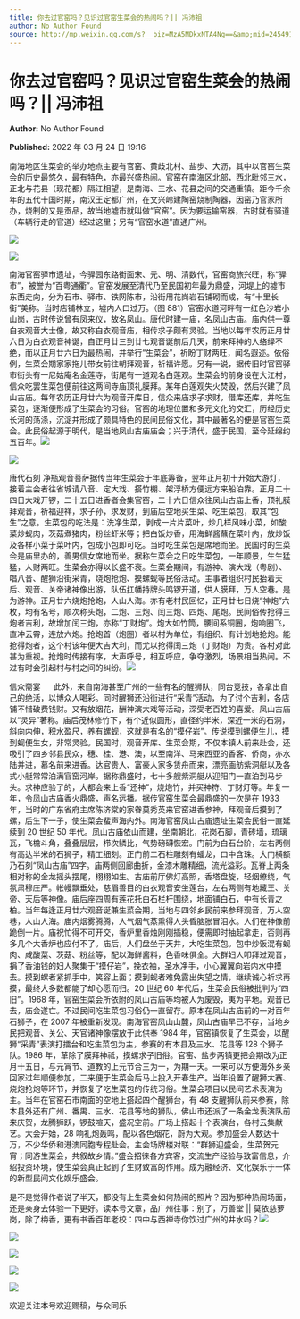 ```yaml
---
title: 你去过官窑吗？见识过官窑生菜会的热闹吗？|| 冯沛祖
author: No Author Found
source: http://mp.weixin.qq.com/s?__biz=MzA5MDkxNTA4Ng==&amp;mid=2454912071&amp;idx=1&amp;sn=3bef60f3c7bcc3d7d5a5364b30c81f3c&amp;chksm=87a23426b0d5bd3001d45dc81d3dd1838bf91184b55485fce3944fea27137a2cc1ad5ec258fd#rd
---
```


# 你去过官窑吗？见识过官窑生菜会的热闹吗？|| 冯沛祖

**Author:** No Author Found

**Published:** 2022 年 03 月 24 日 19:16

南海地区生菜会的举办地点主要有官窑、黄歧北村、盐步、大沥，其中以官窑生菜会的历史最悠久，最有特色，亦最兴盛热闹。官窑在南海区北部，西北毗邻三水，正北与花县（现花都）隔江相望，是南海、三水、花县之间的交通重镇。距今千余年的五代十国时期，南汉王定都广州，在文兴岭建陶窑烧制陶器，因窑乃官家所办，烧制的又是贡品，故当地墟市就叫做“官窑”。因为要运输窑器，古时就有驿道（车辆行走的官道）经过这里；另有“官窑水道”直通广州。

![](https://mmbiz.qpic.cn/mmbiz_png/Ljib4So7yuWj9wtb7lbnqprQub5sJtNy0DFVZ02hvg0zqUObxkzCdVZdI2yffMjFTt7p84OyWTiaJNnjM2TgWWPw/640?wx_fmt=png)

![](https://mmbiz.qpic.cn/mmbiz_jpg/PJWG74pLsMYppJJtaotq7kMjA6y5U4grYuoa8eF33g89MSRPz2eKKDw4Zz9G4qgDMSVia9EUuw62qD1ia9D2Ricsg/640)

南海官窑驿市遗址，今驿园东路街面宋、元、明、清数代，官窑商旅兴旺，称“驿市”，被誉为“百粤通衢”。官窑发展至清代乃至民国初年最为鼎盛，河堤上的墟市东西走向，分为石市、驿市、铁网陈市，沿街用花岗岩石铺砌而成，有“十里长街”美称。当时店铺林立，墟内人口过万。（图 881）官窑水道河畔有一红色沙岩小山岗，古时传说曾有凤来仪，故名凤山。唐代时建一庙，名凤山古庙。庙内供一尊白衣观音大士像，故又称白衣观音庙，相传求子颇有灵验。当地以每年农历正月廿六日为白衣观音神诞，自正月廿三到廿七观音诞前后几天，前来拜神的人络绎不绝，而以正月廿六日为最热闹，并举行“生菜会”，祈盼丁财两旺，闻名遐迩。依俗例，生菜会期家家拖儿带女前往朝拜观音，祈福许愿。另有一说，据传旧时官窑驿市街头有一尼姑庵名金莲寺，街尾有一道观名白莲观。生菜会的前身设在大江村，信众吃罢生菜包便前往这两间寺庙顶礼膜拜。某年白莲观失火焚毁，然后兴建了凤山古庙。每年农历正月廿六为观音开库日，信众来庙求子求财，借库还库，并吃生菜包，逐渐便形成了生菜会的习俗。官窑的地理位置和多元文化的交汇，历经历史长河的荡涤，沉淀并形成了颇具特色的民间民俗文化，其中最著名的便是官窑生菜会。此民俗起源于明代，是当地凤山古庙庙会；兴于清代，盛于民国，至今延绵约五百年。![](https://mmbiz.qpic.cn/mmbiz_png/Ljib4So7yuWj9wtb7lbnqprQub5sJtNy0DFVZ02hvg0zqUObxkzCdVZdI2yffMjFTt7p84OyWTiaJNnjM2TgWWPw/640?wx_fmt=png)

![](https://mmbiz.qpic.cn/mmbiz_jpg/PJWG74pLsMYppJJtaotq7kMjA6y5U4grlPJ4QVtl0399w08YMvlanwl4X3IvmfjQaOlZOXA2W5ic4dtyalLicLhQ/640)

唐代石刻 净瓶观音菩萨据传当年生菜会于年底筹备，翌年正月初十开始大游灯，接着主会者往省城请八音、定大戏、搭竹棚、架浮桥方便远方来船泊靠。正月二十四日大戏开锣，二十五日进香者会集官窑，二十六日信众往凤山古庙上香，顶礼膜拜观音，祈福迎祥，求子孙，求发财，到庙后空地买生菜、吃生菜包，取其“包生”之意。生菜包的吃法是：洗净生菜，剥成一片片菜叶，炒几样风味小菜，如酸菜炒蚬肉，茨菇煮猪肉，粉丝虾米等；把白饭炒香，用海鲜酱蘸在菜叶内，放炒饭及各样小菜于菜叶内，包成小包即可吃。当时吃生菜包是席地而坐。民国时的生菜会是庙里办的，善男信女席地而坐。据称生菜会之日吃生菜包，一年顺景，生生猛猛，人财两旺。生菜会亦得以长盛不衰。生菜会期间，有游神、演大戏（粤剧）、唱八音、醒狮沿街采青，烧炮抢炮、摸螺蚬等民俗活动。主事者组织村民抬着天后、观音、关帝诸神像出游，队伍扛幡持牌头鸣锣开道，供人膜拜，万人空巷。是为游神。正月廿六烧炮抢炮，人山人海。亦有老村民回忆，正月廿七日烧“神炮”六枚，均有名号，顺次称头炮，二炮、三炮、闰三炮、四炮、尾炮。民间俗传抢得三炮者吉利，故增加闰三炮，亦称“丁财炮”。炮大如竹筒，腰间系铜圈，炮响圈飞，直冲云霄，连放六炮。抢炮首（炮圈）者以村为单位，有组织、有计划地抢炮。能抢得炮者，这个村该年便大吉大利，而尤以抢得闰三炮（丁财炮）为贵。各村对此甚为重视。抢炮时传接有序，大声呼号，相互呼应，争夺激烈，场景相当热闹。不过有时会引起村与村之间的纠纷。![](https://mmbiz.qpic.cn/mmbiz_png/Ljib4So7yuWiaQk7pZicvVqnhcMiaUb0f2plQetLhUtfn8DrUWLRGL1dC6MIibSZuY4Bqib8yz2tBvgm2gbFqfEWQbicA/640?wx_fmt=png)

信众斋宴      此外，来自南海甚至广州的一些有名的醒狮队，同台竞技，各拿出自己的绝活，以博众人喝彩。同时醒狮还沿街进行“采青”活动，为了讨个吉利，各店铺不惜破费钱财。又有放烟花，酬神演大戏等活动，深受老百姓的喜爱。凤山古庙以“灵异”著称。庙后茂林修竹下，有个近似圆形，直径约半米，深近一米的石洞，斜向内伸，积水盈尺，养有螺蚬，这就是有名的“摸仔岩”。传说摸到螺便生儿，摸到蚬便生女，非常灵验。民国时，观音开库、生菜会期，不仅本镇人前来赴会，还吸引了四乡邻县民众，穗、桂、港、澳，以至南洋、马来西亚的香客、侨商，亦水陆并进，慕名前来进香。达官贵人、富豪人家多赁舟而来，漂亮画舫紫洞艇以及各式小艇常常泊满官窑河岸。据称鼎盛时，七十多艘紫洞艇从迎阳门一直泊到马步头。求神应验了的，大都会来上香“还神”，烧炮竹，并买神符、丁财灯等。年复一年，令凤山古庙香火鼎盛，声名远播。据传官窑生菜会最鼎盛的一次是在 1933 年，当时的广东省府主席陈济棠的家眷莫秀英来官窑进香参神，拜观音后摸到了螺，后生下一子，使生菜会蜚声海内外。南海官窑凤山古庙遗址生菜会民俗一直延续到 20 世纪 50 年代。凤山古庙依山而建，坐南朝北，花岗石脚，青砖墙，琉璃瓦，飞檐斗角，叠叠层层，栉次鳞比，气势磅礴恢宏。门前为白石台阶，左右两侧有高达半米的石狮子，精工细刻。正门前二石柱雕刻有蟠龙，口中含珠。大门横额乃石刻“凤山古庙”四字。庙两侧回廊曲折，金漆木雕精细，流光溢彩。瓦脊上两条相对称的金龙摇头摆尾，栩栩如生。古庙前厅佛灯高照，香塔盘旋，轻烟缭绕，气氛肃穆庄严。帐幔飘垂处，慈眉善目的白衣观音安坐莲台，左右两侧有地藏王、关帝、天后等神像。庙后座四周有莲花托白石栏杆围绕，地面铺白石，中有长青之柏。当年每逢正月廿六观音诞兼生菜会期，当地与四邻乡民前来参拜观音，万人空巷，人山人海。庙内烟雾腾腾，人气烟气蒸熏得人头昏脑胀冒泪水。人们在神像前跪倒一片。庙祝忙得不可开交，香炉里香烛刚刚插稳，便需即时抽起拿走，否则再多几个大香炉也应付不了。庙后，人们盘坐于天井，大吃生菜包。包中炒饭混有蚬肉、咸酸菜、茨菇、粉丝等，配以海鲜酱料，色香味俱全。大群妇人叩拜过观音，捐了香油钱的妇人聚集于“摸仔岩”，挽衣袖，圣水净手，小心翼翼向岩内水中摸去。摸到螺者紧抓手中，笑容上面；摸到蚬者难免露出失望之情，继续诚心祈求再摸，最终大多数都能了却心愿而归。20 世纪 60 年代后，生菜会民俗被批判为“四旧”。1968 年，官窑生菜会所依附的凤山古庙等均被人为废毁，夷为平地。观音已去，庙会遂亡。不过民间吃生菜包习俗仍一直留存。原本在凤山古庙前的一对百年石狮子，在 2007 年被重新发现。南海官窑凤山山麓，凤山古庙早已不存，当地乡民把观音、关公、天官诸神像摆放于此供奉 1984 年，官窑镇恢复了生菜会，以醒狮“采青”表演打擂台和吃生菜包为主，参赛的有本县及三水、花县等 128 个狮子队。1986 年，革除了膜拜神祗，摸螺求子旧俗。官窑、盐步两镇更把会期改为正月十五日，与元宵节、道教的上元节合三为一，为期一天。一来可以方便海外乡亲回家过年顺便参加，二来便于生菜会后马上投入开春生产。当年设置了醒狮大赛、烧炮抢炮等环节，并恢复了吃生菜包的传统习俗。生菜会项目以民间艺术表演为主。当年在官窑石市南面的空地上搭起四个醒狮台，有 48 支醒狮队前来参赛，除本县外还有广州、番禺、三水、花县等地的狮队，佛山市还派了一条金龙表演队前来庆贺，龙腾狮跃，锣鼓喧天，盛况空前。广场上搭起十个表演台，各村云集献艺。大会开始，28 响礼炮轰鸣，配以各色烟花，蔚为大观。参加盛会人数达十万，不少华侨和港澳同胞专程赴会。主会场牌楼对联：“群狮迎盛会，生菜贺元宵；同游生菜会，共叙故乡情。”盛会招徕各方宾客，交流生产经验与致富信息，介绍投资环境，使生菜会真正起到了生财致富的作用。成为融经济、文化娱乐于一体的新型民间文化娱乐盛会。

是不是觉得作者说了半天，都没有上生菜会如何热闹的照片？因为那种热闹场面，还是亲身去体验一下更好。读本号文章，品广州往事：别了，万善堂 || 莫依慈萝岗，除了梅香，更有书香百年老校：四中与西禅寺你饮过广州的井水吗？![](https://mmbiz.qpic.cn/mmbiz_jpg/PJWG74pLsMYppJJtaotq7kMjA6y5U4grvInGKpDqYmVZqZ8xx3uDIUfqQIR1ib9k4XAxCODfxo6UWAJVVTsElTg/640)

![](https://mmbiz.qpic.cn/mmbiz_jpg/PJWG74pLsMYppJJtaotq7kMjA6y5U4grRyKK3k8skex7QfW7bofKbNXkOXzCkBg52LNCHZUOYKLYicyTicaxNYZA/640)

![](https://mmbiz.qpic.cn/mmbiz_png/Ljib4So7yuWhoMXQpz7G8s5Ichm41TOo2nib05xqUVeweIEM7ElEevBeYSZiciaurCJ8uKe5I1uMq6CZe62voxY7pA/640?wx_fmt=png)

![](https://mmbiz.qpic.cn/mmbiz_jpg/PJWG74pLsMYppJJtaotq7kMjA6y5U4grSxLPy7CbPgXeg3SFXicC6dEN4ISo5eIAibCiaxZepQsibPYFuT74ER199w/640)

![](https://mmbiz.qpic.cn/mmbiz_png/Ljib4So7yuWhoMXQpz7G8s5Ichm41TOo2nib05xqUVeweIEM7ElEevBeYSZiciaurCJ8uKe5I1uMq6CZe62voxY7pA/640?wx_fmt=png)

欢迎关注本号欢迎赐稿，与众同乐
